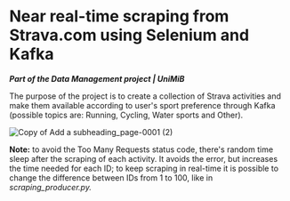 # Near real-time scraping from Strava.com using Selenium and Kafka

***Part of the Data Management project | UniMiB***

The purpose of the project is to create a collection of Strava activities and make them available according to user's sport preference through Kafka (possible topics are: Running, Cycling, Water sports and Other).

![Copy of Add a subheading_page-0001 (2)](https://user-images.githubusercontent.com/84336749/228887842-c437a6d2-07cd-4b50-b17a-07682107c881.png)

**Note:** to avoid the Too Many Requests status code, there's random time sleep after the scraping of each activity. It avoids the error, but increases the time needed for each ID; to keep scraping in real-time it is possible to change the difference between IDs from 1 to 100, like in *scraping_producer.py.*
